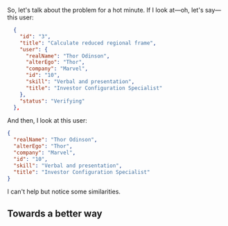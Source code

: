 So, let's talk about the problem for a hot minute. If I look at—oh, let's say—this user:

```json
  {
    "id": "3",
    "title": "Calculate reduced regional frame",
    "user": {
      "realName": "Thor Odinson",
      "alterEgo": "Thor",
      "company": "Marvel",
      "id": "10",
      "skill": "Verbal and presentation",
      "title": "Investor Configuration Specialist"
    },
    "status": "Verifying"
  },
```

And then, I look at this user:

```json
{
  "realName": "Thor Odinson",
  "alterEgo": "Thor",
  "company": "Marvel",
  "id": "10",
  "skill": "Verbal and presentation",
  "title": "Investor Configuration Specialist"
}
```

I can't help but notice some similarities.

## Towards a better way

